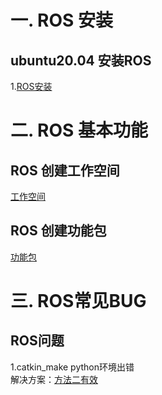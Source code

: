 # 一. ROS 安装
## ubuntu20.04 安装ROS
1.[ROS安装](https://blog.csdn.net/qq_44339029/article/details/120579608)
# 二. ROS 基本功能
## ROS 创建工作空间
[工作空间](https://www.cnblogs.com/gentlejan/p/16624785.html)
## ROS 创建功能包
[功能包](https://www.cnblogs.com/gentlejan/p/16624785.html)
# 三. ROS常见BUG
## ROS问题
1.catkin_make python环境出错  
  解决方案：[方法二有效](https://blog.csdn.net/qq_51491920/article/details/126255985)
